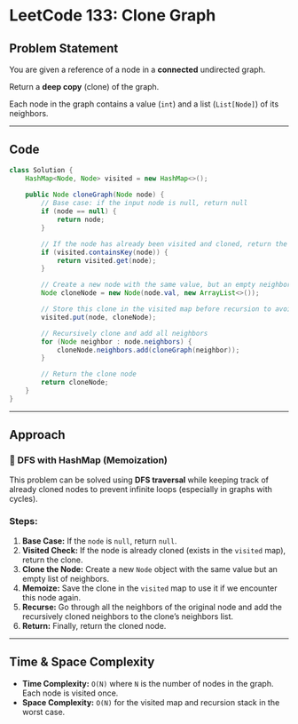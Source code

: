 
# LeetCode 133: Clone Graph

## Problem Statement
You are given a reference of a node in a **connected** undirected graph.

Return a **deep copy** (clone) of the graph.

Each node in the graph contains a value (`int`) and a list (`List[Node]`) of its neighbors.

---

## Code

```java
class Solution {
    HashMap<Node, Node> visited = new HashMap<>();
    
    public Node cloneGraph(Node node) {
        // Base case: if the input node is null, return null
        if (node == null) {
            return node;
        }

        // If the node has already been visited and cloned, return the clone from the map
        if (visited.containsKey(node)) {
            return visited.get(node);
        }

        // Create a new node with the same value, but an empty neighbor list for now
        Node cloneNode = new Node(node.val, new ArrayList<>());

        // Store this clone in the visited map before recursion to avoid cycles
        visited.put(node, cloneNode);

        // Recursively clone and add all neighbors
        for (Node neighbor : node.neighbors) {
            cloneNode.neighbors.add(cloneGraph(neighbor));
        }

        // Return the clone node
        return cloneNode;
    }
}
```

---

## Approach

### 🔁 DFS with HashMap (Memoization)
This problem can be solved using **DFS traversal** while keeping track of already cloned nodes to prevent infinite loops (especially in graphs with cycles).

### Steps:
1. **Base Case:** If the `node` is `null`, return `null`.
2. **Visited Check:** If the node is already cloned (exists in the `visited` map), return the clone.
3. **Clone the Node:** Create a new `Node` object with the same value but an empty list of neighbors.
4. **Memoize:** Save the clone in the `visited` map to use it if we encounter this node again.
5. **Recurse:** Go through all the neighbors of the original node and add the recursively cloned neighbors to the clone’s neighbors list.
6. **Return:** Finally, return the cloned node.

---

## Time & Space Complexity

- **Time Complexity:** `O(N)` where `N` is the number of nodes in the graph. Each node is visited once.
- **Space Complexity:** `O(N)` for the visited map and recursion stack in the worst case.
